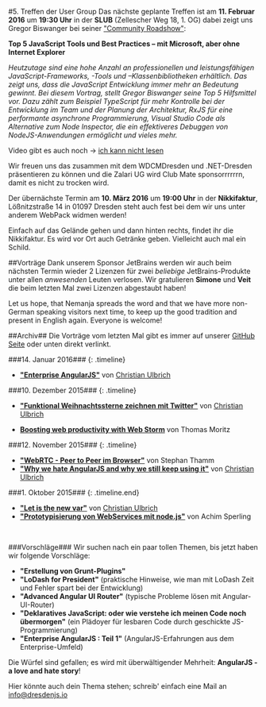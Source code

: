 #5. Treffen der User Group
Das nächste geplante Treffen ist am **11. Februar 2016** um **19:30 Uhr** in der **SLUB** (Zellescher Weg 18, 1. OG) dabei zeigt uns Gregor Biswanger bei seiner ["Community Roadshow"](http://intel.ly/1PBd8Cj):

**Top 5 JavaScript Tools und Best Practices – mit Microsoft, aber ohne Internet Explorer**

*Heutzutage sind eine hohe Anzahl an professionellen und leistungsfähigen JavaScript-Frameworks, -Tools und –Klassenbibliotheken erhältlich. Das zeigt uns, dass die JavaScript Entwicklung immer mehr an Bedeutung gewinnt. Bei diesem Vortrag, stellt Gregor Biswanger seine Top 5 Hilfsmittel vor. Dazu zählt zum Beispiel TypeScript für mehr Kontrolle bei der Entwicklung im Team und der Planung der Architektur, RxJS für eine performante asynchrone Programmierung, Visual Studio Code als Alternative zum Node Inspector, die ein effektiveres Debuggen von NodeJS-Anwendungen ermöglicht und vieles mehr.*

Video gibt es auch noch -> [ich kann nicht lesen](https://www.youtube.com/watch?v=_jr_dEDvncI)

Wir freuen uns das zusammen mit dem WDCMDresden und .NET-Dresden präsentieren zu können und die Zalari UG wird Club Mate sponsorrrrrrn, damit es nicht zu trocken wird.

Der übernächste Termin am **10. März 2016** um **19:00 Uhr** in der **Nikkifaktur**, Lößnitzstraße 14 in 01097 Dresden steht auch fest bei dem wir uns unter anderem WebPack widmen werden!

Einfach auf das Gelände gehen und dann hinten rechts, findet ihr die Nikkifaktur. Es wird vor Ort auch Getränke geben. Vielleicht auch mal ein Schild.

##Vorträge
Dank unserem Sponsor JetBrains werden wir auch beim nächsten Termin wieder 2 Lizenzen für zwei *beliebige* JetBrains-Produkte unter allen *anwesenden* Leuten verlosen. Wir gratulieren **Simone** und **Veit** die beim letzten Mal zwei Lizenzen abgestaubt haben!

Let us hope, that Nemanja spreads the word and that we have more non-German speaking visitors next time, to keep up the good tradition and present in English again. Everyone is welcome!

##Archiv##
Die Vorträge vom letzten Mal gibt es immer auf unserer [GitHub Seite](https://github.com/dresdenjs/) oder unten direkt verlinkt.

###14. Januar 2016###
{: .timeline}

* **["Enterprise AngularJS"](http://bit.ly/1SrPnCS)** von [Christian Ulbrich](mailto:christian@dresdenjs.io) 

###10. Dezember 2015###
{: .timeline}

* **["Funktional Weihnachtssterne zeichnen mit Twitter"](https://github.com/dresdenjs/xmas-star-twitterizer)** von [Christian Ulbrich](mailto:christian@dresdenjs.io)

* **[Boosting web productivity with Web Storm](https://github.com/dresdenjs/boosting-productivity-with-webstorm)** von Thomas Moritz

###12. November 2015###
{: .timeline}

* **["WebRTC - Peer to Peer im Browser"](https://github.com/Innovailable/webrtc-security-talk/tree/no_security)** von Stephan Thamm
* **["Why we hate AngularJS and why we still keep using it"](https://github.com/dresdenjs/dresdenjs.io/raw/gh-pages/assets/presentations/presentation_why_hate.pdf)** von [Christian Ulbrich](mailto:christian@dresdenjs.io)

###1. Oktober 2015###
{: .timeline.end}

* **["Let is the new var"](https://github.com/dresdenjs/let-is-the-new-var)** von [Christian Ulbrich](mailto:christian@dresdenjs.io)
* **["Prototypisierung von WebServices mit node.js"](https://github.com/dresdenjs/api-mock-using-nodejs)** von Achim Sperling

&#160;

###Vorschläge###
Wir suchen nach ein paar tollen Themen, bis jetzt haben wir folgende Vorschläge:

* **"Erstellung von Grunt-Plugins"**
* **"LoDash for President"** (praktische Hinweise, wie man mit LoDash Zeit und Fehler spart bei der Entwicklung)
* **"Advanced Angular UI Router"** (typische Probleme lösen mit Angular-UI-Router)
* **"Deklaratives JavaScript: oder wie verstehe ich meinen Code noch übermorgen"** (ein Plädoyer für lesbaren Code durch geschickte JS-Programmierung)
* **"Enterprise AngularJS : Teil 1"** (AngularJS-Erfahrungen aus dem Enterprise-Umfeld)

Die Würfel sind gefallen; es wird mit überwältigender Mehrheit: **AngularJS - a love and hate story**!

Hier könnte auch dein Thema stehen; schreib' einfach eine Mail an <info@dresdenjs.io>
